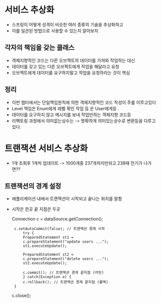 # 서비스 추상화

 + 스프링이 어떻게 성격이 비슷한 여러 종류의 기술을 추상화하고
 + 이를 일관된 방법으로 사용할 수 있는지 알아보자





## 각자의 책임을 갖는 클래스

 + 객체지향적인 코드는 다른 오브젝트의 데이터를 가져와 작업하는 대신
 + 데이터를 갖고 있는 다른 오브젝트에게 작업을 해달라고 요청
 + 오브젝트에게 데이터를 요구하지말고 작업을 요청하라는 것이 핵심



## 정리

 + 이번 챕터에서는 단일책임원칙에 의한 객체지향적인 코드 작성이 주를 이루고있다
 + Level 책임은 Enum에게 레벨 확인 작업 등 은 User에게등 .
 + 데이터를 요구하지 않고 메시지를 보내 작업만하는 객체지향 코드등
 + 리팩토링 과정에서 의미없는상수는 -> 명확하게 의미있는상수로 변환등을 다루고 있다.



# 트랜잭션 서비스 추상화

 + 1개 조회후 1개씩 업데이트 -> 1000개중 237개까지만되고 238때 전기가 나가면??


## 트랜잭션의 경계 설정

 + 애플리케이션 내에서 트랜잭션이 시작되고 끝나는 위치를 말함
 + 시작은 한곳 끝 지점은 두곳



    Connection c = dataSource.getConnection();
    
        c.setAutoCommit(false); // 트랜잭션 경계 시작
            try {
            PreparedStatement st1 =
            c.prepareStatement("update users ...");
            st1.executeUpdate();
            
            PreparedStatement st2 =
            c.prepareStatement("delete users ...");
            st2.executeUpdate();
            
            c.commit(); // 트랜잭션 경계 끝지점 (커밋)
            } catch(Exception e) {
            c.rollback(); // 트랜잭션 경계 끝지점 (롤백)
        }
    
    c.close();